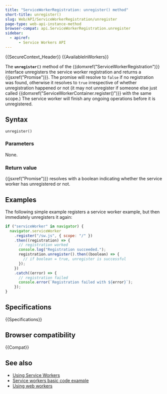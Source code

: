 ```yaml
---
title: "ServiceWorkerRegistration: unregister() method"
short-title: unregister()
slug: Web/API/ServiceWorkerRegistration/unregister
page-type: web-api-instance-method
browser-compat: api.ServiceWorkerRegistration.unregister
sidebar:
  - apiref:
      - Service Workers API
---
```


{{SecureContext_Header}} {{AvailableInWorkers}}

The **`unregister()`** method of the
{{domxref("ServiceWorkerRegistration")}} interface unregisters the service worker
registration and returns a {{jsxref("Promise")}}. The promise will resolve to
`false` if no registration was found, otherwise it resolves to
`true` irrespective of whether unregistration happened or not (it may not
unregister if someone else just called {{domxref("ServiceWorkerContainer.register()")}}
with the same scope.) The service worker will finish any ongoing operations before it is
unregistered.

## Syntax

```js-nolint
unregister()
```

### Parameters

None.

### Return value

{{jsxref("Promise")}} resolves with a boolean indicating whether the service worker has
unregistered or not.

## Examples

The following simple example registers a service worker example, but then immediately
unregisters it again:

```js
if ("serviceWorker" in navigator) {
  navigator.serviceWorker
    .register("/sw.js", { scope: "/" })
    .then((registration) => {
      // registration worked
      console.log("Registration succeeded.");
      registration.unregister().then((boolean) => {
        // if boolean = true, unregister is successful
      });
    })
    .catch((error) => {
      // registration failed
      console.error(`Registration failed with ${error}`);
    });
}
```

## Specifications

{{Specifications}}

## Browser compatibility

{{Compat}}

## See also

- [Using Service Workers](/en-US/docs/Web/API/Service_Worker_API/Using_Service_Workers)
- [Service workers basic code example](https://github.com/mdn/dom-examples/tree/main/service-worker/simple-service-worker)
- [Using web workers](/en-US/docs/Web/API/Web_Workers_API/Using_web_workers)
